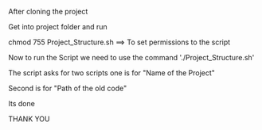After cloning the project

Get into project folder and run 

chmod 755 Project_Structure.sh ==> To set permissions to the script

Now to run the Script we need to use the command './Project_Structure.sh' 

The script asks for two scripts one is for "Name of the Project"

Second is for "Path of the old code"

Its done 

THANK YOU
